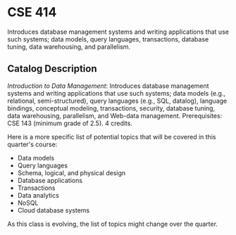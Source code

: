 # CSE 414
Introduces database management systems and writing applications that use such systems; data models, query languages, transactions, database tuning, data warehousing, and parallelism. 

## Catalog Description

*Introduction to Data Management*: Introduces database management systems and writing applications that use such systems; data models (e.g., relational, semi-structured), query languages (e.g., SQL, datalog), language bindings, conceptual modeling, transactions, security, database tuning, data warehousing, parallelism, and Web-data management. Prerequisites: CSE 143 (minimum grade of 2.5). 4 credits.

Here is a more specific list of potential topics that will be covered in this quarter's course:

- Data models
- Query languages
- Schema, logical, and physical design
- Database applications
- Transactions
- Data analytics
- NoSQL
- Cloud database systems

As this class is evolving, the list of topics might change over the quarter.